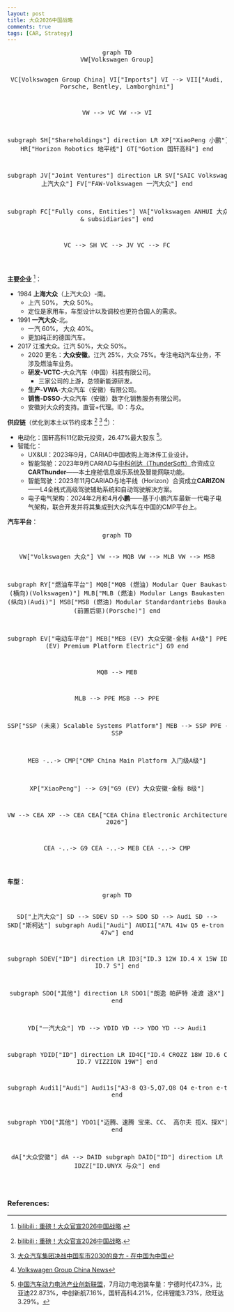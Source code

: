 ```yaml
---
layout: post
title: 大众2026中国战略
comments: true
tags: [CAR, Strategy]
---
```



<div align="center"><pre class="mermaid">
graph TD
VW[Volkswagen Group]

VC[Volkswagen Group China]
VI["Imports"]
VI --> VII["Audi, Porsche,
Bentley, Lamborghini"]

VW --> VC
VW --> VI

subgraph SH["Shareholdings"]
direction LR
XP["XiaoPeng 小鹏"]
HR["Horizon Robotics 地平线"]
GT["Gotion 国轩高科"]
end

subgraph JV["Joint Ventures"]
direction LR
SV["SAIC Volkswagen 上汽大众"]
FV["FAW-Volkswagen 一汽大众"]
end

subgraph FC["Fully cons, Entities"]
VA["Volkswagen ANHUI 大众安徽
& subsidiaries"]
end

VC --> SH
VC --> JV
VC --> FC

</pre></div>

**主要企业** [^videobili]：
* 1984 **上海大众**（上汽大众）-南。
  * 上汽 50%， 大众 50%。
  * 定位是家用车，车型设计以及调校也更符合国人的需求。
* 1991 **一汽大众**-北。
  * 一汽 60%， 大众 40%。
  * 更加纯正的德国汽车。
* 2017 江淮大众。江汽 50%，大众 50%。
  * 2020 更名：**大众安徽**。江汽 25%，大众 75%。专注电动汽车业务，不涉及燃油车业务。
  * **研发-VCTC**-大众汽车（中国）科技有限公司。
    * 三家公司的上游，总领新能源研发。
  * **生产-VWA**-大众汽车（安徽）有限公司。
  * **销售-DSSO**-大众汽车（安徽）数字化销售服务有限公司。
  * 安徽对大众的支持。直营+代理。ID：与众。

**供应链**（优化到本土以节约成本 [^videobili] [^24china] [^vcn]）：
* 电动化：国轩高科11亿欧元投资，26.47%最大股东 [^bat]。
* 智能化：
  * UX&UI：2023年9月，CARIAD中国收购上海沐传工业设计。
  * 智能驾舱：2023年9月CARIAD与[中科创达（ThunderSoft）](https://en.thundersoft.com/)合资成立**CARThunder**——本土座舱信息娱乐系统及智能网联功能。
  * 智能驾驶：2023年11月CARIAD与地平线（Horizon）合资成立**CARIZON**——L4全栈式高级驾驶辅助系统和自动驾驶解决方案。
  * 电子电气架构：2024年2月和4月**小鹏**——基于小鹏汽车最新一代电子电气架构，联合开发并将其集成到大众汽车在中国的CMP平台上。

**汽车平台**：

<div align="center"><pre class="mermaid">
graph TD

VW["Volkswagen 大众"]
VW --> MQB
VW --> MLB
VW --> MSB

subgraph RY["燃油车平台"]
MQB["MQB (燃油)
Modular Quer Baukasten
(横向)(Volkswagen)"]
MLB["MLB (燃油)
Modular Langs Baukasten
(纵向)(Audi)"]
MSB["MSB (燃油)
Modular Standardantriebs Baukasten
(前置后驱)(Porsche)"]
end

subgraph EV["电动车平台"]
MEB["MEB (EV)
大众安徽-金标 A+级"]
PPE["PPE (EV)
Premium Platform Electric"]
G9
end

MQB --> MEB

MLB --> PPE
MSB --> PPE

SSP["SSP (未来)
Scalable Systems Platform"]
MEB --> SSP
PPE --> SSP

MEB -..-> CMP["CMP
China Main Platform
入门级A级"]

XP["XiaoPeng"] --> G9["G9 (EV)
大众安徽-金标 B级"]

VW --> CEA
XP --> CEA
CEA["CEA
China Electronic Architecture
2026"]

CEA -..-> G9
CEA -..-> MEB
CEA -..-> CMP

</pre></div>


**车型**：
<div align="center"><pre class="mermaid">
graph TD

SD["上汽大众"]
SD --> SDEV
SD --> SDO
SD --> Audi
SD --> SKD["斯柯达"]
subgraph Audi["Audi"]
AUDI1["A7L 41w
Q5 e-tron 30w
Q6 47w"]
end

subgraph SDEV["ID"]
direction LR
ID3["ID.3 12W
ID.4 X 15W
ID.6 X 21W
ID.7 S"]
end

subgraph SDO["其他"]
direction LR
SDO1["朗逸
帕萨特
凌渡
途X"]
end


YD["一汽大众"]
YD --> YDID
YD --> YDO
YD --> Audi1

subgraph YDID["ID"]
direction LR
ID4C["ID.4 CROZZ 18W
ID.6 CROZZ 19W
ID.7 VIZZION 19W"]
end

subgraph Audi1["Audi"]
Audi1s["A3-8
Q3-5,Q7,Q8
Q4 e-tron
e-tron GT"]
end


subgraph YDO["其他"]
YDO1["迈腾、速腾
宝来、CC、
高尔夫
揽X、探X"]
end

dA["大众安徽"]
dA --> DAID
subgraph DAID["ID"]
direction LR
IDZZ["ID.UNYX
与众"]
end

</pre></div>

### References:

[^videobili]: [bilibili : 重磅！大众官宣2026中国战略](https://www.bilibili.com/video/BV1GRx5eXEMd/?vd_source=1e9a28c932de43931d5e2794874d97fd).
[^bat]: [中国汽车动力电池产业创新联盟](http://www.caev.org.cn/)，7月动力电池装车量：宁德时代47.3%，比亚迪22.873%，中创新航7.16%，国轩高科4.21%，亿纬锂能3.73%，欣旺达3.29%。
[^24china]: [大众汽车集团决战中国车市2030的良方 - 在中国为中国](https://nev.ofweek.com/2024-05/ART-71000-8460-30634623.html)
[^vcn]: [Volkswagen Group China News](https://www.volkswagengroupchina.com.cn/MediaCenter/News/AllNews)

